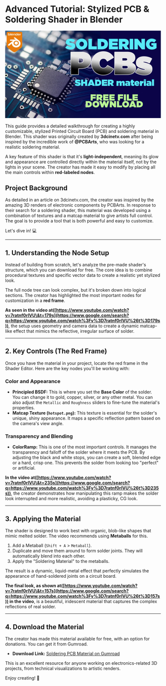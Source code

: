 # Advanced Tutorial: Stylized PCB & Soldering Shader in Blender

![Preview image](../Docs/Portrait-Template.webp)

This guide provides a detailed walkthrough for creating a highly customizable, stylized Printed Circuit Board (PCB) and soldering material in Blender. This shader was originally created by **3dcinetv.com** after being inspired by the incredible work of **@PCBArts**, who was looking for a realistic soldering material.

A key feature of this shader is that it's **light-independent**, meaning its glow and appearance are controlled directly within the material itself, not by the lights in your scene. The creator has made it easy to modify by placing all the main controls within **red-labeled nodes**.

## Project Background

As detailed in an article on 3dcinetv.com, the creator was inspired by the amazing 3D renders of electronic components by PCBArts. In response to their search for a soldering shader, this material was developed using a combination of textures and a matcap material to give artists full control. The goal is to provide a tool that is both powerful and easy to customize.

Let's dive in\! 💻

-----

## 1\. Understanding the Node Setup

Instead of building from scratch, let's analyze the pre-made shader's structure, which you can download for free. The core idea is to combine procedural textures and specific vector data to create a realistic yet stylized look.

The full node tree can look complex, but it's broken down into logical sections. The creator has highlighted the most important nodes for customization in a **red frame**.

**As seen in the video at([https://www.youtube.com/watch?v=7ratnf0rIVU\&t=179s](https://www.google.com/search?q=https://www.youtube.com/watch%3Fv%3D7ratnf0rIVU%26t%3D179s))**, the setup uses geometry and camera data to create a dynamic matcap-like effect that mimics the reflective, irregular surface of solder.

-----

## 2\. Key Controls (The Red Frame)

Once you have the material in your project, locate the red frame in the Shader Editor. Here are the key nodes you'll be working with:

### **Color and Appearance**

* **Principled BSDF:** This is where you set the **Base Color** of the solder. You can change it to gold, copper, silver, or any other metal. You can also adjust the `Metallic` and `Roughness` sliders to fine-tune the material's properties.
* **Matcap Texture (`hotspot.png`):** This texture is essential for the solder's unique, shiny appearance. It maps a specific reflection pattern based on the camera's view angle.

### **Transparency and Blending**

* **ColorRamp:** This is one of the most important controls. It manages the transparency and falloff of the solder where it meets the PCB. By adjusting the black and white stops, you can create a soft, blended edge or a hard, crisp one. This prevents the solder from looking too "perfect" or artificial.

**In the video at([https://www.youtube.com/watch?v=7ratnf0rIVU\&t=235s](https://www.google.com/search?q=https://www.youtube.com/watch%3Fv%3D7ratnf0rIVU%26t%3D235s))**, the creator demonstrates how manipulating this ramp makes the solder look interrupted and more realistic, avoiding a plasticky, CG look.

-----

## 3\. Applying the Material

The shader is designed to work best with organic, blob-like shapes that mimic melted solder. The video recommends using **Metaballs** for this.

1. Add a Metaball (`Shift + A` \> `Metaball`).
2. Duplicate and move them around to form solder joints. They will automatically blend into each other.
3. Apply the "Soldering Material" to the metaballs.

The result is a dynamic, liquid-metal effect that perfectly simulates the appearance of hand-soldered joints on a circuit board.

**The final look, as shown at([https://www.youtube.com/watch?v=7ratnf0rIVU\&t=157s](https://www.google.com/search?q=https://www.youtube.com/watch%3Fv%3D7ratnf0rIVU%26t%3D157s)) in the video**, is a beautiful, iridescent material that captures the complex reflections of real solder.

-----

## 4\. Download the Material

The creator has made this material available for free, with an option for donations. You can get it from Gumroad.

* **Download Link:** [Soldering PCB Material on Gumroad](https://www.google.com/search?q=https://gumroad.com/l/solderingPCB)

This is an excellent resource for anyone working on electronics-related 3D projects, from technical visualizations to artistic renders.

Enjoy creating\! 🎉
